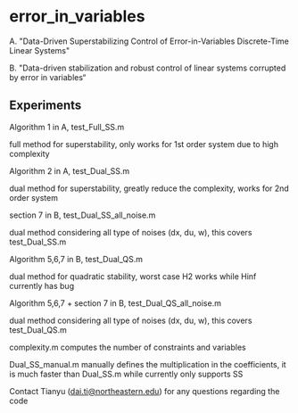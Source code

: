 # error_in_variables
A. "Data-Driven Superstabilizing Control of Error-in-Variables Discrete-Time Linear Systems"

B. "Data-driven stabilization and robust control of linear systems corrupted by error in variables“


## Experiments 
Algorithm 1 in A, test_Full_SS.m      			

full method for superstability, only works for 1st order system due to high complexity

Algorithm 2 in A, test_Dual_SS.m 

dual method for superstability, greatly reduce the complexity, works for 2nd order system

section 7 in B, test_Dual_SS_all_noise.m              

dual method considering all type of noises (dx, du, w), this covers test_Dual_SS.m

Algorithm 5,6,7 in B, test_Dual_QS.m                       

dual method for quadratic stability, worst case H2 works while Hinf currently has bug

Algorithm 5,6,7 + section 7 in B, test_Dual_QS_all_noise.m            

dual method considering all type of noises (dx, du, w), this covers test_Dual_QS.m

complexity.m                            computes the number of constraints and variables

Dual_SS_manual.m                        manually defines the multiplication in the coefficients, it is much faster than Dual_SS.m while
					currently only supports SS

Contact Tianyu (dai.ti@northeastern.edu) for any questions regarding the code

